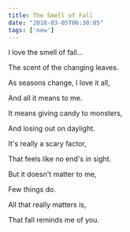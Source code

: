 ```yaml
---
title: The Smell of Fall
date: "2018-03-05T06:30:05"
tags: ['new']
---
```


I love the smell of fall...

The scent of the changing leaves.

As seasons change, I love it all,

And all it means to me.

It means giving candy to monsters,

And losing out on daylight.

It's really a scary factor,

That feels like no end's in sight.

But it doesn't matter to me,

Few things do.

All that really matters is,

That fall reminds me of you.